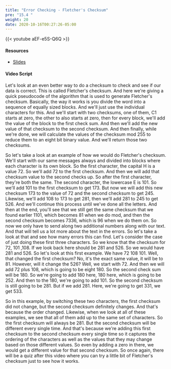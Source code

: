 ```yaml
---
title: "Error Checking - Fletcher's Checksum"
pre: "15.4 "
weight: 20
date: 2020-10-16T00:27:26-05:00
---
```


{{< youtube aEF-e5S-Q6Q >}}


#### Resources
* [Slides](/1-cc110/15-compression-error-checking/slides/21-Compression-Error-Checking.pdf)

#### Video Script

Let's look at an even better way to do a checksum to check and see if our data is correct. This is called Fletcher's checksum. And here we're giving a quick pseudocode of the algorithm that is used to generate Fletcher's checksum. Basically, the way it works is you divide the word into a sequence of equally sized blocks. And we'll just use the individual characters for this. And we'll start with two checksums, one of them, C1 starts at zero, the other to also starts at zero, then for every block, we'll add the value of the block to the first check sum. And then we'll add the new value of that checksum to the second checksum. And then finally, while we're done, we will calculate the values of the checksum mod 255 to reduce them to an eight bit binary value. And we'll return those two checksums. 

So let's take a look at an example of how we would do Fletcher's checksum. We'll start with our same messages always and divided into blocks where each character is its own block. So the first character, the capital H is a value 72. So we'll add 72 to the first checksum. And then we will add that checksum value to the second checks up. So after the first character, they're both the same. The second character, the lowercase E is 101. So we'll add 101 to the first checksum to get 173. But now we will add this new checksum 173 to the value of 72 and the second checksum to get 245. Likewise, we'll add 108 to 173 to get 281, then we'll add 281 to 245 to get 526. And we'll continue this process until we've done all the letters. And then at the end, you'll see that we still get the same checksum that we found earlier 1101, which becomes 81 when we do mod, and then the second checksum becomes 7336, which is 96 when we do them on. So now we only have to send along two additional numbers along with our text. And that will tell us a lot more about the text in the errors. So let's take a look at that and see how many errors this can find. Let's consider the case of just doing these first three characters. So we know that the checksum for 72, 101 ,108. If we look back here should be 281 and 526. So we would have 281 and 526. So let's look at this first example. We have 72 108 101. Well, that changed the first checksum? No, it's the exact same value, it will be to 81. However, will it change the 526? Well, we start with 72. And then we will add 72 plus 108, which is going to be eight 180. So the second check sum will be 180. So we're going to add 180 here, 180 here, which is going to be 252. And then to the 180, we're going to add 101. So the second checksum is still going to be 281. But if we add 281. Here, we're going to get 331, we get 533. 

So in this example, by switching these two characters, the first checksum did not change, but the second checksum definitely changes. And that's because the order changed. Likewise, when we look at all of these examples, we see that all of them add up to the same set of characters. So the first checksum will always be 281. But the second checksum will be different every single time. And that's because we're adding this first checksum to the second checksum every single time so it captures the ordering of the characters as well as the values that they may change based on those different values. So even by adding a zero in there, we would get a different value for that second checksum. So once again, there will be a quiz after this video where you can try a little bit of Fletcher's checksum just to see how it works.